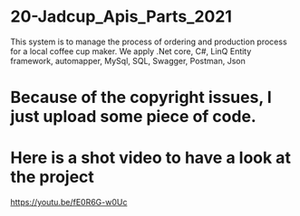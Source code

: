 # 20-Jadcup_Apis_Parts_2021
This system is to manage the process of ordering and production process for a local coffee cup maker. We apply .Net core, C#, LinQ Entity framework, automapper, MySql, SQL, Swagger, Postman, Json

# Because of the copyright issues, I just upload some piece of code.

# Here is a shot video to have a look at the project
https://youtu.be/fE0R6G-w0Uc
